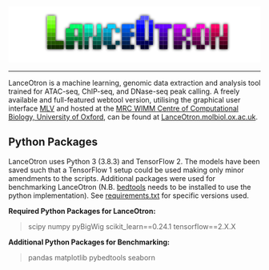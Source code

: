 <p align="center">
    <img src="LanceOtron_logo_shadow_dark.png" alt="LanceOtron logo">
</p>

------

LanceOtron is a machine learning, genomic data extraction and analysis tool trained for ATAC-seq, ChIP-seq, and DNase-seq peak calling. A freely available and full-featured webtool version, utilising the graphical user interface [MLV](https://mlv.molbiol.ox.ac.uk) and hosted at the [MRC WIMM Centre of Computational Biology, University of Oxford](https://www.imm.ox.ac.uk/research/units-and-centres/mrc-wimm-centre-for-computational-biology), can be found at [LanceOtron.molbiol.ox.ac.uk](https://lanceotron.molbiol.ox.ac.uk).

## Python Packages

LanceOtron uses Python 3 (3.8.3) and TensorFlow 2. The models have been saved such that a TensorFlow 1 setup could be used making only minor amendments to the scripts. Additional packages were used for benchmarking LanceOtron (N.B. [bedtools](https://github.com/arq5x/bedtools2) needs to be installed to use the python implementation). See [requirements.txt](requirements.txt) for specific versions used. 

**Required Python Packages for LanceOtron:**
> scipy
> numpy
> pyBigWig
> scikit\_learn==0.24.1
> tensorflow==2.X.X

**Additional Python Packages for Benchmarking:**
> pandas
> matplotlib
> pybedtools
> seaborn
